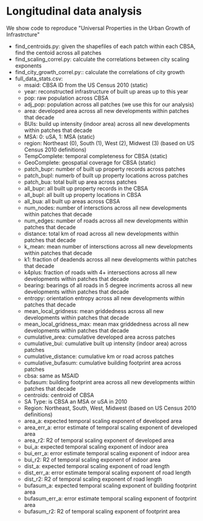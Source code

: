 # Longitudinal data analysis


We show code to reproduce "Universal Properties in the Urban Growth of Infrastrcture" 
- find_centroids.py: given the shapefiles of each patch within each CBSA, find the centoid across all patches
- find_scaling_correl.py: calculate the correlations between city scaling exponents
- find_city_growth_correl.py:: calculate the correlations of city growth
- full_data_stats.csv:
    - msaid: CBSA ID from the US Census 2010 (static)
    - year: reconstructed infrastructure of built up areas up to this year
    - pop: raw population across CBSA
    - adj_pop: population across all patches (we use this for our analysis)
    - area: developed area  across all new developments within patches that decade
    - BUIs: build up intensity (indoor area) across all new developments within patches that decade
    - MSA: 0: uSA, 1: MSA (static)
    - region: Northeast (0), South (1), West (2), Midwest (3) (based on US Census 2010 definitions)
    - TempComplete: temporal completeness for CBSA (static)
    - GeoComplete: geospatial coverage for CBSA (static)
    - patch_bupr: number of built up property records across patches
    - patch_bupl: numerb of built up property locations across patches
    - patch_bua: total built up area across patches
    - all_bupr: all built up property records in the CBSA
    - all_bupl: all built up property locations in CBSA
    - all_bua: all built up areas across CBSA
    - num_nodes: number of intersctions across all new developments within patches that decade
    - num_edges: number of roads across all new developments within patches that decade
    - distance: total km of road across all new developments within patches that decade
    - k_mean: mean number of intersctions across all new developments within patches that decade
    - k1: fraction of deadends across all new developments within patches that decade
    - k4plus: fraction of roads with 4+ intersections across all new developments within patches that decade
    - bearing: bearings of all roads in 5 degree incriments  across all new developments within patches that decade
    - entropy: orientation entropy across all new developments within patches that decade
    - mean_local_gridness: mean griddedness across all new developments within patches that decade
    - mean_local_gridness_max: mean max griddedness across all new developments within patches that decade
    - cumulative_area: cumulative developed area across patches
    - cumulative_bui: cumulative built up intensity (indoor area) across patches
    - cumulative_distance: cumulative km or road across patches
    - cumulative_bufasum: cumulative building footprint area across patches
    - cbsa: same as MSAID
    - bufasum: building footprint area across all new developments within patches that decade
    - centroids: centroid of CBSA
    - SA Type: is CBSA an MSA or uSA in 2010
    - Region: Northeast, South, West, Midwest (based on US Census 2010 definitions)
    - area_a: expected temporal scaling exponent of developed area
    - area_err_a: error estimate of temporal scaling exponent of developed area
    - area_r2: R2 of temporal scaling exponent of developed area
    - bui_a: expected temporal scaling exponent of indoor area
    - bui_err_a: error estimate temporal scaling exponent of indoor area
    - bui_r2: R2 of temporal scaling exponent of indoor area
    - dist_a: expected temporal scaling exponent of road length
    - dist_err_a: error estimate temporal scaling exponent of road length
    - dist_r2: R2 of temporal scaling exponent of road length
    - bufasum_a: expected temporal scaling exponent of building footprint area
    - bufasum_err_a: error estimate temporal scaling exponent of footprint area
    - bufasum_r2: R2 of temporal scaling exponent of footprint area
